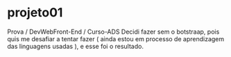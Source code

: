 # projeto01
Prova / DevWebFront-End / Curso-ADS
Decidi fazer sem o botstraap, pois quis me desafiar a tentar fazer ( ainda estou em processo de aprendizagem das linguagens usadas ), e esse foi o resultado.
